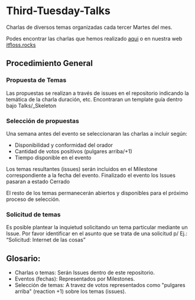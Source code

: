 # Third-Tuesday-Talks
Charlas de diversos temas organizadas cada tercer Martes del mes.

Podes encontrar las charlas que hemos realizado [aqui](https://github.com/IT-Floss/Third-Tuesday-Talks/issues?utf8=%E2%9C%93&q=is%3Aissue%20state%3Aclose) o en nuestra web [itfloss.rocks](http://itfloss.rocks)

## Procedimiento General
### Propuesta de Temas
Las propuestas se realizan a través de issues en el repositorio indicando la temática de la charla duración, etc. Encontraran un template guía dentro bajo Talks/_Skeleton

###  Selección de propuestas
Una semana antes del evento se seleccionaran las charlas a incluir según:
* Disponibilidad y conformidad del orador
* Cantidad de votos positivos (pulgares arriba/+1)
* Tiempo disponible en el evento

Los temas resultantes (issues) serán incluidos en el Milestone correspondiente a la fecha del evento. Finalizado el evento los Issues pasaran a estado Cerrado

El resto de los temas permanecerán abiertos y disponibles para el próximo proceso de selección. 

###  Solicitud de temas
Es posible plantear la inquietud solicitando un tema particular mediante un Issue. Por favor identificar en el asunto que se trata de una solicitud p/ Ej.: “Solicitud: Internet de las cosas” 

## Glosario:
* Charlas o temas: 
  Serán Issues dentro de este repositorio. 
* Eventos (fechas): 
  Representados por Milestones.
* Selección de temas: 
  A travez de votos representados como "pulgares arriba" (reaction +1) sobre los temas (issues).
